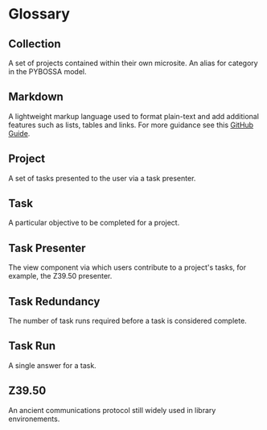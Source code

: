 # Glossary

## Collection
A set of projects contained within their own microsite. An alias for category
in the PYBOSSA model.

## Markdown
A lightweight markup language used to format plain-text and add additional
features such as lists, tables and links. For more guidance see this
[GitHub Guide](https://guides.github.com/features/mastering-markdown/).

## Project
A set of tasks presented to the user via a task presenter.

## Task
A particular objective to be completed for a project.

## Task Presenter
The view component via which users contribute to a project's tasks, for
example, the Z39.50 presenter.

## Task Redundancy
The number of task runs required before a task is considered complete.

## Task Run
A single answer for a task.

## Z39.50
An ancient communications protocol still widely used in library environements.
